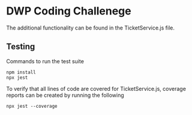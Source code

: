# DWP Coding Challenege

The additional functionality can be found in the TicketService.js file.

## Testing
Commands to run the test suite
```console
npm install
npx jest
```
To verify that all lines of code are covered for TicketService.js, coverage reports can be created by running the following
```console
npx jest --coverage
```
